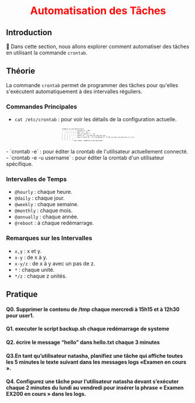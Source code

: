 <h1 align="center" style="color: red;">Automatisation des Tâches</h1>

## Introduction
👋 Dans cette section, nous allons explorer comment automatiser des tâches en utilisant la commande `crontab`.

## Théorie
La commande `crontab` permet de programmer des tâches pour qu'elles s'exécutent automatiquement à des intervalles réguliers.

### Commandes Principales
- `cat /etc/crontab` : pour voir les détails de la configuration actuelle.
<p align="center">
  <img src="images/capture.jpg" alt="capo" style="width: 200px;"/>
</p>
- `crontab -e` : pour éditer la crontab de l'utilisateur actuellement connecté.
- `crontab -e -u username` : pour éditer la crontab d'un utilisateur spécifique.

### Intervalles de Temps
- `@hourly` : chaque heure.
- `@daily` : chaque jour.
- `@weekly` : chaque semaine.
- `@monthly` : chaque mois.
- `@annually` : chaque année.
- `@reboot` : à chaque redémarrage.

### Remarques sur les Intervalles
- `x,y` : x et y.
- `x-y` : de x à y.
- `x-y/z` : de x à y avec un pas de z.
- `*` : chaque unité.
- `*/z` : chaque z unités.

## Pratique
#### Q0. Supprimer le contenu de /tmp chaque mercredi à 15h15 et à 12h30 pour user1.
<!--
```bash
crontab -e
30,15 12,15 * * 3 rm -rf /tmp
```
-->
#### Q1. executer le script backup.sh chaque redémarrage de systeme  
<!--
```bash
@reboot bash backup.sh
-->
#### Q2. écrire le message “hello” dans hello.txt chaque 3 minutes  
<!--
```bash
crontab -e
*/3 * * * * echo “hello” >> hello.txt
-->
#### Q3.En tant qu’utilisateur natasha, planifiez une tâche qui affiche toutes les 5 minutes le texte suivant dans les messages logs  «Examen en cours ».  
<!--
```bash
crontab -e -u natasha
*/5 * * * * logger “Examen en cours”
-->
#### Q4. Configurez une tâche pour l’utilisateur natasha devant s’exécuter chaque 2 minutes du lundi au vendredi pour insérer la phrase « Examen EX200 en cours » dans les logs.  
<!--
```bash
crontab -e -u natasha
*/2  * * * 1-5  logger “Examen EX200 en cours”
-->
